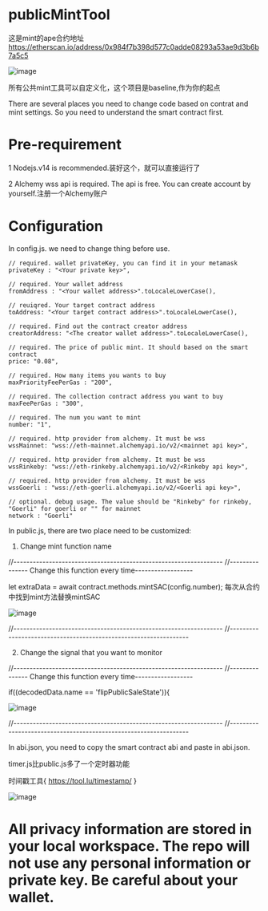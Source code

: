 # publicMintTool

这是mint的ape合约地址   https://etherscan.io/address/0x984f7b398d577c0adde08293a53ae9d3b6b7a5c5

![image](https://github.com/xyyz12/mintTool/assets/91812763/8dbcb37e-ce92-4eb7-846a-fa26e1bb7be1)

所有公共mint工具可以自定义化，这个项目是baseline,作为你的起点

There are several places you need to change code based on contrat and mint settings. So you need to understand the smart contract first.

# Pre-requirement
1 Nodejs.v14 is recommended.装好这个，就可以直接运行了

2 Alchemy wss api is required. The api is free. You can create account by yourself.注册一个Alchemy账户

# Configuration
In config.js. we need to change thing before use.

    // required. wallet privateKey, you can find it in your metamask
    privateKey : "<Your private key>",
    
    // required. Your wallet address   
    fromAddress : "<Your wallet address>".toLocaleLowerCase(),
    
    // reuiqred. Your target contract address
    toAddress: "<Your target contract address>".toLocaleLowerCase(),

    // required. Find out the contract creator address
    creatorAddress: "<The creator wallet address>".toLocaleLowerCase(),

    // required. The price of public mint. It should based on the smart contract
    price: "0.08",                    
    
    // required. How many items you wants to buy
    maxPriorityFeePerGas : "200", 
    
    // required. The collection contract address you want to buy                                                                           
    maxFeePerGas : "300",                    
    
    // required. The num you want to mint
    number: "1",

    // required. http provider from alchemy. It must be wss
    wssMainnet: "wss://eth-mainnet.alchemyapi.io/v2/<mainnet api key>",

    // required. http provider from alchemy. It must be wss
    wssRinkeby: "wss://eth-rinkeby.alchemyapi.io/v2/<Rinkeby api key>",

    // required. http provider from alchemy. It must be wss
    wssGoerli : "wss://eth-goerli.alchemyapi.io/v2/<Goerli api key>",

    // optional. debug usage. The value should be "Rinkeby" for rinkeby, "Goerli" for goerli or "" for mainnet
    network : "Goerli"

In public.js, there are two place need to be customized:
  1. Change mint function name
  
  //-----------------------------------------------------------------
  //--------------- Change this function every time------------------
  
  let extraData =  await contract.methods.mintSAC(config.number);   每次从合约中找到mint方法替换mintSAC

  ![image](https://github.com/xyyz12/mintTool/assets/91812763/e25ce4f7-6892-461e-8b44-9cda27d1d5df)

  //-----------------------------------------------------------------
  //-----------------------------------------------------------------
  
  2. Change the signal that you want to monitor
  
  //-----------------------------------------------------------------
  //--------------- Change this function every time------------------
  
  if((decodedData.name == 'flipPublicSaleState')){

![image](https://github.com/xyyz12/mintTool/assets/91812763/79a7a1c9-9390-48fb-bbb0-7c850ae9499c)

  
  //-----------------------------------------------------------------
  //-----------------------------------------------------------------
  
In abi.json, you need to copy the smart contract abi and paste in abi.json.  

timer.js比public.js多了一个定时器功能

时间戳工具{ https://tool.lu/timestamp/ }

![image](https://github.com/xyyz12/mintTool/assets/91812763/17f8a96b-0874-4ce6-bf21-6c74ddd3ee0d)


# All privacy information are stored in your local workspace. The repo will not use any personal information or private key. Be careful about your wallet.
